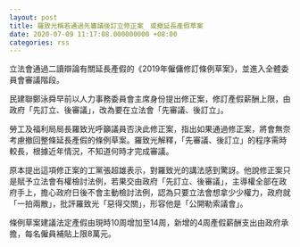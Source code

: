 ```yaml
---
layout: post
title: 羅致光稱若通過先審議後訂立修正案　或撤延長產假草案
date: 2020-07-09 11:17:08.000000000 +08:00
categories: rss
---
```


立法會通過二讀辯論有關延長產假的《2019年僱傭修訂條例草案》，並進入全體委員會審議階段。

民建聯鄭泳舜早前以人力事務委員會主席身份提出修正案，修訂產假薪酬上限，由政府「先訂立、後審議」，改為要在立法會「先審議、後訂立」。

勞工及福利局局長羅致光呼籲議員否決此修正案，指出如果通過修正案，將會無奈考慮撤回整條延長產假的條例草案。羅致光解釋，「先審議、後訂立」的程序需時較長，根據近年情況，不知道何時才完成審議。

原本提出這項修正案的工黨張超雄表示，對羅致光的講法感到驚訝。他說修正案只是賦予立法會有權檢討法例，若果交由政府「先訂立、後審議」，主導權全部在政府手上，擔心政府日後不會主動檢討法例，認為只要立法會想拿少少權力，政府就「一拍兩散」，批評羅致光「惡得交關」，形容他是「公開勒索議會」。

條例草案建議法定產假由現時10周增加至14周，新增的4周產假薪酬支出由政府承擔，每名僱員補貼上限8萬元。
